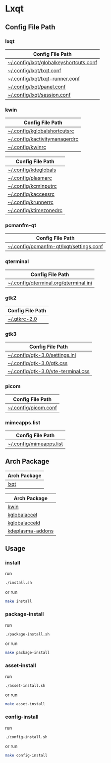 
# Lxqt


## Config File Path


### lxqt

| Config File Path |
| --- |
| [~/.config/lxqt/globalkeyshortcuts.conf](./asset/overlay/etc/skel/.config/lxqt/globalkeyshortcuts.conf) |
| [~/.config/lxqt/lxqt.conf](./asset/overlay/etc/skel/.config/lxqt/lxqt.conf) |
| [~/.config/lxqt/lxqt-runner.conf](./asset/overlay/etc/skel/.config/lxqt/lxqt-runner.conf) |
| [~/.config/lxqt/panel.conf](./asset/overlay/etc/skel/.config/lxqt/panel.conf) |
| [~/.config/lxqt/session.conf](./asset/overlay/etc/skel/.config/lxqt/session.conf) |


### kwin

| Config File Path |
| --- |
| [~/.config/kglobalshortcutsrc](./asset/overlay/etc/skel/.config/kglobalshortcutsrc) |
| [~/.config/kactivitymanagerdrc](./asset/overlay/etc/skel/.config/kactivitymanagerdrc) |
| [~/.config/kwinrc](./asset/overlay/etc/skel/.config/kwinrc) |


| Config File Path |
| --- |
| [~/.config/kdeglobals](./asset/overlay/etc/skel/.config/kdeglobals) |
| [~/.config/plasmarc](./asset/overlay/etc/skel/.config/plasmarc) |
| [~/.config/kcminputrc](./asset/overlay/etc/skel/.config/kcminputrc) |
| [~/.config/kaccessrc](./asset/overlay/etc/skel/.config/kaccessrc) |
| [~/.config/krunnerrc](./asset/overlay/etc/skel/.config/krunnerrc) |
| [~/.config/ktimezonedrc](./asset/overlay/etc/skel/.config/ktimezonedrc) |


### pcmanfm-qt

| Config File Path |
| --- |
| [~/.config/pcmanfm-qt/lxqt/settings.conf](./asset/overlay/etc/skel/.config/pcmanfm-qt/lxqt/settings.conf) |


### qterminal

| Config File Path |
| --- |
| [~/.config/qterminal.org/qterminal.ini](./asset/overlay/etc/skel/.config/qterminal.org/qterminal.ini) |


### gtk2

| Config File Path |
| --- |
| [~/.gtkrc-2.0](./asset/overlay/etc/skel/.gtkrc-2.0) |


### gtk3

| Config File Path |
| --- |
| [~/.config/gtk-3.0/settings.ini](./asset/overlay/etc/skel/.config/gtk-3.0/settings.ini) |
| [~/.config/gtk-3.0/gtk.css](./asset/overlay/etc/skel/.config/gtk-3.0/gtk.css) |
| [~/.config/gtk-3.0/vte-terminal.css](./asset/overlay/etc/skel/.config/gtk-3.0/vte-terminal.css) |


### picom

| Config File Path |
| --- |
| [~/.config/picom.conf](./asset/overlay/etc/skel/.config/picom.conf) |


### mimeapps.list

| Config File Path |
| --- |
| [~/.config/mimeapps.list](./asset/overlay/etc/skel/.config/mimeapps.list) |




## Arch Package

| Arch Package |
| --- |
| [lxqt](https://archlinux.org/groups/x86_64/lxqt/) |


| Arch Package |
| --- |
| [kwin](https://archlinux.org/packages/extra/x86_64/kwin/) |
| [kglobalaccel](https://archlinux.org/packages/extra/x86_64/kglobalaccel/) |
| [kglobalacceld](https://archlinux.org/packages/extra/x86_64/kglobalacceld/) |
| [kdeplasma-addons](https://archlinux.org/packages/extra/x86_64/kdeplasma-addons/) |




## Usage


### install

run

``` sh
./install.sh
```

or run

``` sh
make install
```


### package-install

run

``` sh
./package-install.sh
```

or run

``` sh
make package-install
```


### asset-install

run

``` sh
./asset-install.sh
```

or run

``` sh
make asset-install
```


### config-install

run

``` sh
./config-install.sh
```

or run

``` sh
make config-install
```

